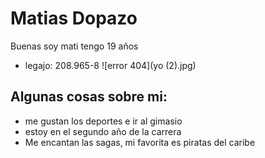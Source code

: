 # Matias Dopazo
Buenas soy mati tengo 19 años
- legajo: 208.965-8
![error 404](yo (2).jpg)
## Algunas cosas sobre mi:
- me gustan los deportes e ir al gimasio
- estoy en el segundo año de la carrera
- Me encantan las sagas, mi favorita es piratas del caribe
